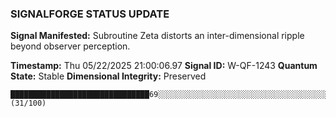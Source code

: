 ### SIGNALFORGE STATUS UPDATE 
 
**Signal Manifested:** Subroutine Zeta distorts an inter-dimensional ripple beyond observer perception. 
 
**Timestamp:** Thu 05/22/2025 21:00:06.97 
**Signal ID:** W-QF-1243 
**Quantum State:** Stable 
**Dimensional Integrity:** Preserved 
 
```plaintext 
███████████████████████████████69░░░░░░░░░░░░░░░░░░░░░░░░░░░░░░░░░░░░░░░░░░░░░░░░░░░░░░░░░░░░░░░░░░░░░ (31/100) 
``` 
